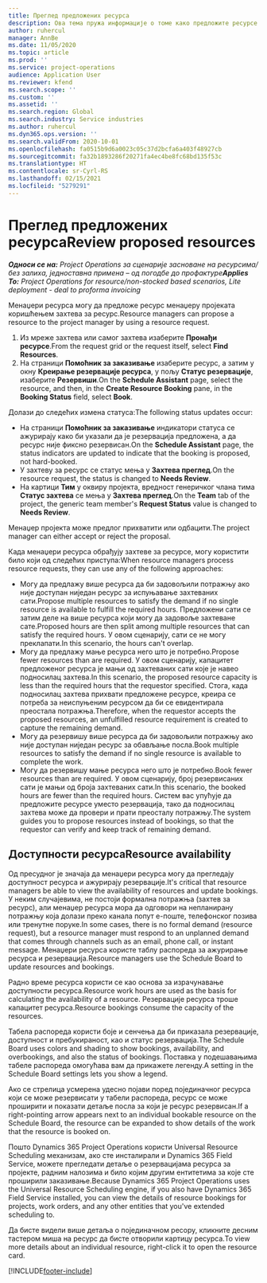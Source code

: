 ```yaml
---
title: Преглед предложених ресурса
description: Ова тема пружа информације о томе како предложите ресурсе за пројекте.
author: ruhercul
manager: AnnBe
ms.date: 11/05/2020
ms.topic: article
ms.prod: ''
ms.service: project-operations
audience: Application User
ms.reviewer: kfend
ms.search.scope: ''
ms.custom: ''
ms.assetid: ''
ms.search.region: Global
ms.search.industry: Service industries
ms.author: ruhercul
ms.dyn365.ops.version: ''
ms.search.validFrom: 2020-10-01
ms.openlocfilehash: fa0515b9d6a0023c05c37d2bcfa6a403f48927cb
ms.sourcegitcommit: fa32b1893286f20271fa4ec4be8fc68bd135f53c
ms.translationtype: HT
ms.contentlocale: sr-Cyrl-RS
ms.lasthandoff: 02/15/2021
ms.locfileid: "5279291"
---
```

# <a name="review-proposed-resources"></a><span data-ttu-id="2d090-103">Преглед предложених ресурса</span><span class="sxs-lookup"><span data-stu-id="2d090-103">Review proposed resources</span></span>

<span data-ttu-id="2d090-104">_**Односи се на:** Project Operations за сценарије засноване на ресурсима/без залиха, једноставна примена – од погодбе до профактуре_</span><span class="sxs-lookup"><span data-stu-id="2d090-104">_**Applies To:** Project Operations for resource/non-stocked based scenarios, Lite deployment - deal to proforma invoicing_</span></span>

<span data-ttu-id="2d090-105">Менаџери ресурса могу да предложе ресурс менаџеру пројеката коришћењем захтева за ресурс.</span><span class="sxs-lookup"><span data-stu-id="2d090-105">Resource managers can propose a resource to the project manager by using a resource request.</span></span>

1. <span data-ttu-id="2d090-106">Из мреже захтева или самог захтева изаберите **Пронађи ресурсе**.</span><span class="sxs-lookup"><span data-stu-id="2d090-106">From the request grid or the request itself, select **Find Resources**.</span></span>
2. <span data-ttu-id="2d090-107">На страници **Помоћник за заказивање** изаберите ресурс, а затим у окну **Креирање резервације ресурса**, у пољу **Статус резервације**, изаберите **Резервиши**.</span><span class="sxs-lookup"><span data-stu-id="2d090-107">On the **Schedule Assistant** page, select the resource, and then, in the **Create Resource Booking** pane, in the **Booking Status** field, select **Book**.</span></span>

<span data-ttu-id="2d090-108">Долази до следећих измена статуса:</span><span class="sxs-lookup"><span data-stu-id="2d090-108">The following status updates occur:</span></span>

- <span data-ttu-id="2d090-109">На страници **Помоћник за заказивање** индикатори статуса се ажурирају како би указали да је резервација предложена, а да ресурс није фиксно резервисан.</span><span class="sxs-lookup"><span data-stu-id="2d090-109">On the **Schedule Assistant** page, the status indicators are updated to indicate that the booking is proposed, not hard-booked.</span></span>
- <span data-ttu-id="2d090-110">У захтеву за ресурс се статус мења у **Захтева преглед**.</span><span class="sxs-lookup"><span data-stu-id="2d090-110">On the resource request, the status is changed to **Needs Review**.</span></span>
- <span data-ttu-id="2d090-111">На картици **Тим** у оквиру пројекта, вредност генеричког члана тима **Статус захтева** се мења у **Захтева преглед**.</span><span class="sxs-lookup"><span data-stu-id="2d090-111">On the **Team** tab of the project, the generic team member's **Request Status** value is changed to **Needs Review**.</span></span>

<span data-ttu-id="2d090-112">Менаџер пројекта може предлог прихватити или одбацити.</span><span class="sxs-lookup"><span data-stu-id="2d090-112">The project manager can either accept or reject the proposal.</span></span>

<span data-ttu-id="2d090-113">Када менаџери ресурса обрађују захтеве за ресурсе, могу користити било који од следећих приступа:</span><span class="sxs-lookup"><span data-stu-id="2d090-113">When resource managers process resource requests, they can use any of the following approaches:</span></span>

- <span data-ttu-id="2d090-114">Могу да предлажу више ресурса да би задовољили потражњу ако није доступан ниједан ресурс за испуњавање захтеваних сати.</span><span class="sxs-lookup"><span data-stu-id="2d090-114">Propose multiple resources to satisfy the demand if no single resource is available to fulfill the required hours.</span></span> <span data-ttu-id="2d090-115">Предложени сати се затим деле на више ресурса који могу да задовоље захтеване сате.</span><span class="sxs-lookup"><span data-stu-id="2d090-115">Proposed hours are then split among multiple resources that can satisfy the required hours.</span></span> <span data-ttu-id="2d090-116">У овом сценарију, сати се не могу преклапати.</span><span class="sxs-lookup"><span data-stu-id="2d090-116">In this scenario, the hours can't overlap.</span></span>
- <span data-ttu-id="2d090-117">Могу да предлажу мање ресурса него што је потребно.</span><span class="sxs-lookup"><span data-stu-id="2d090-117">Propose fewer resources than are required.</span></span> <span data-ttu-id="2d090-118">У овом сценарију, капацитет предложеног ресурса је мањи од захтеваних сати које је навео подносилац захтева.</span><span class="sxs-lookup"><span data-stu-id="2d090-118">In this scenario, the proposed resource capacity is less than the required hours that the requestor specified.</span></span> <span data-ttu-id="2d090-119">Стога, када подносилац захтева прихвати предложене ресурсе, креира се потреба за неиспуњеним ресурсом да би се евидентирала преостала потражња.</span><span class="sxs-lookup"><span data-stu-id="2d090-119">Therefore, when the requestor accepts the proposed resources, an unfulfilled resource requirement is created to capture the remaining demand.</span></span>
- <span data-ttu-id="2d090-120">Могу да резервишу више ресурса да би задовољили потражњу ако није доступан ниједан ресурс за обављање посла.</span><span class="sxs-lookup"><span data-stu-id="2d090-120">Book multiple resources to satisfy the demand if no single resource is available to complete the work.</span></span>
- <span data-ttu-id="2d090-121">Могу да резервишу мање ресурса него што је потребно.</span><span class="sxs-lookup"><span data-stu-id="2d090-121">Book fewer resources than are required.</span></span> <span data-ttu-id="2d090-122">У овом сценарију, број резервисаних сати је мањи од броја захтеваних сати.</span><span class="sxs-lookup"><span data-stu-id="2d090-122">In this scenario, the booked hours are fewer than the required hours.</span></span> <span data-ttu-id="2d090-123">Систем вас упућује да предложите ресурсе уместо резервација, тако да подносилац захтева може да провери и прати преосталу потражњу.</span><span class="sxs-lookup"><span data-stu-id="2d090-123">The system guides you to propose resources instead of bookings, so that the requestor can verify and keep track of remaining demand.</span></span>

## <a name="resource-availability"></a><span data-ttu-id="2d090-124">Доступности ресурса</span><span class="sxs-lookup"><span data-stu-id="2d090-124">Resource availability</span></span>

<span data-ttu-id="2d090-125">Од пресудног је значаја да менаџери ресурса могу да прегледају доступност ресурса и ажурирају резервације.</span><span class="sxs-lookup"><span data-stu-id="2d090-125">It's critical that resource managers be able to view the availability of resources and update bookings.</span></span> <span data-ttu-id="2d090-126">У неким случајевима, не постоји формална потражња (захтев за ресурс), али менаџер ресурса мора да одговори на непланирану потражњу која долази преко канала попут е-поште, телефонског позива или тренутне поруке.</span><span class="sxs-lookup"><span data-stu-id="2d090-126">In some cases, there is no formal demand (resource request), but a resource manager must respond to an unplanned demand that comes through channels such as an email, phone call, or instant message.</span></span> <span data-ttu-id="2d090-127">Менаџери ресурса користе таблу распореда за ажурирање ресурса и резервација.</span><span class="sxs-lookup"><span data-stu-id="2d090-127">Resource managers use the Schedule Board to update resources and bookings.</span></span>

<span data-ttu-id="2d090-128">Радно време ресурса користи се као основа за израчунавање доступности ресурса.</span><span class="sxs-lookup"><span data-stu-id="2d090-128">Resource work hours are used as the basis for calculating the availability of a resource.</span></span> <span data-ttu-id="2d090-129">Резервације ресурса троше капацитет ресурса.</span><span class="sxs-lookup"><span data-stu-id="2d090-129">Resource bookings consume the capacity of the resources.</span></span>

<span data-ttu-id="2d090-130">Табела распореда користи боје и сенчења да би приказала резервације, доступност и пребукираност, као и статус резервација.</span><span class="sxs-lookup"><span data-stu-id="2d090-130">The Schedule Board uses colors and shading to show bookings, availability, and overbookings, and also the status of bookings.</span></span> <span data-ttu-id="2d090-131">Поставка у подешавањима табеле распореда омогућава вам да прикажете легенду.</span><span class="sxs-lookup"><span data-stu-id="2d090-131">A setting in the Schedule Board settings lets you show a legend.</span></span>

<span data-ttu-id="2d090-132">Ако се стрелица усмерена удесно појави поред појединачног ресурса који се може резервисати у табели распореда, ресурс се може проширити и показати детаље посла за који је ресурс резервисан.</span><span class="sxs-lookup"><span data-stu-id="2d090-132">If a right-pointing arrow appears next to an individual bookable resource on the Schedule Board, the resource can be expanded to show details of the work that the resource is booked on.</span></span>

<span data-ttu-id="2d090-133">Пошто Dynamics 365 Project Operations користи Universal Resource Scheduling механизам, ако сте инсталирали и Dynamics 365 Field Service, можете прегледати детаље о резервацијама ресурса за пројекте, радним налозима и било којим другим ентитетима за које сте проширили заказивање.</span><span class="sxs-lookup"><span data-stu-id="2d090-133">Because Dynamics 365 Project Operations uses the Universal Resource Scheduling engine, if you also have Dynamics 365 Field Service installed, you can view the details of resource bookings for projects, work orders, and any other entities that you've extended scheduling to.</span></span>

<span data-ttu-id="2d090-134">Да бисте видели више детаља о појединачном ресору, кликните десним тастером миша на ресурс да бисте отворили картицу ресурса.</span><span class="sxs-lookup"><span data-stu-id="2d090-134">To view more details about an individual resource, right-click it to open the resource card.</span></span>



[!INCLUDE[footer-include](../includes/footer-banner.md)]